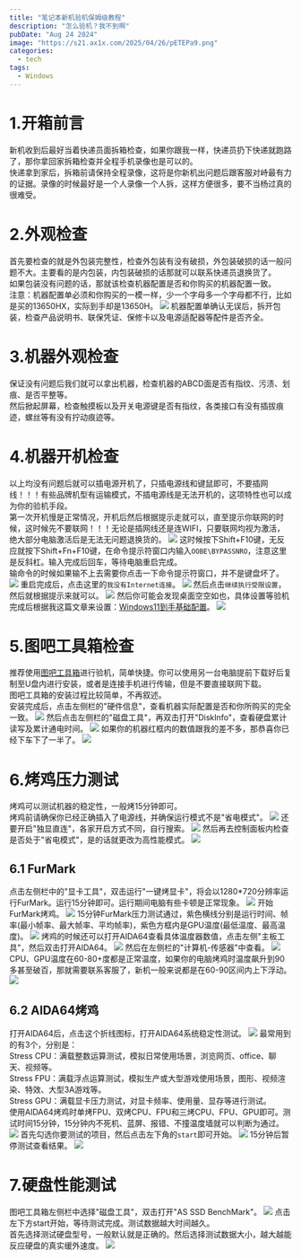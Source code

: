 ```yaml
---
title: "笔记本新机验机保姆级教程"
description: "怎么验机？我不到啊"
pubDate: "Aug 24 2024"
image: "https://s21.ax1x.com/2025/04/26/pETEPa9.png"
categories:
  - tech
tags:
  - Windows
---
```

# 1.开箱前言
新机收到后最好当着快递员面拆箱检查，如果你跟我一样，快递员扔下快递就跑路了，那你拿回家拆箱检查并全程手机录像也是可以的。  
快递拿到家后，拆箱前请保持全程录像，这将是你新机出问题后跟客服对峙最有力的证据。录像的时候最好是一个人录像一个人拆，这样方便很多，要不当杨过真的很难受。
# 2.外观检查
首先要检查的就是外包装完整性，检查外包装有没有破损，外包装破损的话一般问题不大。主要看的是内包装，内包装破损的话那就可以联系快递员退换货了。  
如果包装没有问题的话，那就该检查机器配置是否和你购买的机器配置一致。  
注意：机器配置单必须和你购买的一模一样，少一个字母多一个字母都不行，比如是买的13650HX，实际到手却是13650H。
![](https://pic.imgdb.cn/item/66c9ca10d9c307b7e957e9f0.jpg)
机器配置单确认无误后，拆开包装，检查产品说明书、联保凭证、保修卡以及电源适配器等配件是否齐全。
# 3.机器外观检查
保证没有问题后我们就可以拿出机器，检查机器的ABCD面是否有指纹、污渍、划痕、是否平整等。  
然后掀起屏幕，检查触摸板以及开关电源键是否有指纹，各类接口有没有插拔痕迹，螺丝等有没有拧动痕迹等。
# 4.机器开机检查
以上均没有问题后就可以插电源开机了，只插电源线和键鼠即可，不要插网线！！！有些品牌机型有运输模式，不插电源线是无法开机的，这项特性也可以成为你的验机手段。  
第一次开机慢是正常情况，开机后然后根据提示走就可以，直至提示你联网的时候，这时候先不要联网！！！无论是插网线还是连WIFI，只要联网均视为激活，绝大部分电脑激活后是无法无问题退换货的。
![](https://pic.imgdb.cn/item/66c8bb89d9c307b7e9f6d1fd.png)
这时候按下Shift+F10键，无反应就按下Shift+Fn+F10键，在命令提示符窗口内输入`OOBE\BYPASSNRO`，注意这里是反斜杠。输入完成后回车，等待电脑重启完成。  
输命令的时候如果输不上去需要你点击一下命令提示符窗口，并不是键盘坏了。
![](https://pic.imgdb.cn/item/66c8bc6cd9c307b7e9f7ba13.png)
重启完成后，点击这里的`我没有Internet连接`。
![](https://pic.imgdb.cn/item/66c8bd4bd9c307b7e9f8ce20.png)
然后点击`继续执行受限设置`，然后就根据提示来就可以。
![](https://pic.imgdb.cn/item/66c8bdc1d9c307b7e9f95a95.png)
然后你可能会发现桌面空空如也，具体设置等验机完成后根据我这篇文章来设置：[Windows11到手基础配置](https://blog.ninebytes.top/blog/windows11%E5%9F%BA%E7%A1%80%E9%85%8D%E7%BD%AE)。
![](https://pic.imgdb.cn/item/66c8beb8d9c307b7e9fa8501.png)

# 5.图吧工具箱检查
推荐使用[图吧工具箱](https://www.tbtool.cn/)进行验机，简单快捷。你可以使用另一台电脑提前下载好后复制至U盘内进行安装，或者是连接手机进行传输，但是不要直接联网下载。  
图吧工具箱的安装过程比较简单，不再叙述。  
安装完成后，点击左侧栏的"硬件信息"，查看机器实际配置是否和你所购买的完全一致。
![](https://pic.imgdb.cn/item/66c8c047d9c307b7e9fcf5bf.png)
然后点击左侧栏的"磁盘工具"，再双击打开"DiskInfo"，查看硬盘累计读写及累计通电时间。
![](https://pic.imgdb.cn/item/66c8c239d9c307b7e90349fa.png)
如果你的机器红框内的数值跟我的差不多，那恭喜你已经下车下了一半了。
![](https://pic.imgdb.cn/item/66c8c427d9c307b7e9075c73.jpg)

# 6.烤鸡压力测试
烤鸡可以测试机器的稳定性，一般烤15分钟即可。  
烤鸡前请确保你已经正确插入了电源线，并确保运行模式不是"省电模式"。
![](https://pic.imgdb.cn/item/66c953f5d9c307b7e9b64697.png)
还要开启"独显直连"，各家开启方式不同，自行搜索。
![](https://pic.imgdb.cn/item/66c95499d9c307b7e9b6c992.png)
然后再去控制面板内检查是否处于"省电模式"，是的话就更改为高性能模式。
![](https://pic.imgdb.cn/item/66c954b8d9c307b7e9b6e51f.png)
## 6.1 FurMark
点击左侧栏中的"显卡工具"，双击运行"一键烤显卡"，将会以1280*720分辨率运行FurMark。运行15分钟即可。运行期间电脑有些卡顿是正常现象。
![](https://pic.imgdb.cn/item/66c952d6d9c307b7e9b543c1.png)
开始FurMark烤鸡。
![](https://pic.imgdb.cn/item/66c9550cd9c307b7e9b72d68.png)
15分钟FurMark压力测试通过，紫色横线分别是运行时间、帧率(最小帧率、最大帧率、平均帧率)，紫色方框内是GPU温度(最低温度、最高温度)。
![](https://pic.imgdb.cn/item/66c95a75d9c307b7e9bc27d0.png)
烤鸡的时候还可以打开AIDA64查看具体温度器数值，点击左侧"主板工具"，然后双击打开AIDA64。
![](https://pic.imgdb.cn/item/66c95b31d9c307b7e9bd268c.png)
然后在左侧栏的"计算机-传感器"中查看。
![](https://pic.imgdb.cn/item/66c95b84d9c307b7e9bd772e.png)
CPU、GPU温度在60-80+度都是正常温度，如果你的电脑烤鸡时温度飙升到90多甚至破百，那就需要联系客服了，新机一般来说都是在60-90区间内上下浮动。
![](https://pic.imgdb.cn/item/66c95bb9d9c307b7e9bda8d4.png)
## 6.2 AIDA64烤鸡
打开AIDA64后，点击这个折线图标，打开AIDA64系统稳定性测试。
![](https://pic.imgdb.cn/item/66c96074d9c307b7e9c1ed8b.png)
最常用到的有3个，分别是：  
Stress CPU：满载整数运算测试，模拟日常使用场景，浏览网页、office、聊天、视频等。  
Stress FPU：满载浮点运算测试，模拟生产或大型游戏使用场景，图形、视频渲染、特效、大型3A游戏等。  
Stress GPU：满载显卡压力测试，对显卡频率、使用量、显存等进行测试。  
使用AIDA64烤鸡时单烤FPU、双烤CPU、FPU和三烤CPU、FPU、GPU即可。测试时间15分钟，15分钟内不死机、蓝屏、报错、不撞温度墙就可以判断为通过。
![](https://pic.imgdb.cn/item/66c960d3d9c307b7e9c24ea4.png)
首先勾选你要测试的项目，然后点击左下角的`start`即可开始。
![](https://pic.imgdb.cn/item/66c963f3d9c307b7e9c5497d.png)
15分钟后暂停测试查看结果。
![](https://pic.imgdb.cn/item/66c96a66d9c307b7e9ceb408.png)
# 7.硬盘性能测试
图吧工具箱左侧栏中选择"磁盘工具"，双击打开"AS SSD BenchMark"。
![](https://pic.imgdb.cn/item/66c96e58d9c307b7e9d581af.png)
点击左下方start开始，等待测试完成。测试数据越大时间越久。  
首先选择测试硬盘型号，一般默认就是正确的。然后选择测试数据大小，越大越能反应硬盘的真实缓外速度。
![](https://pic.imgdb.cn/item/66c9d5ced9c307b7e96ac611.png)
